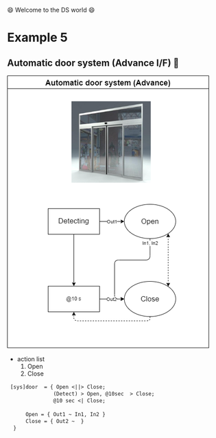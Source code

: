 :smile: Welcome to the DS world  :smile:
# Example 5

## Automatic door system (Advance I/F) :door:


 ![AAA](./png/ex5.dio.png)
 
  - action list 
    1. Open
    2. Close

```
 [sys]door  = { Open <||> Close;
               (Detect) > Open, @10sec  > Close;
               @10 sec <| Close;

      Open = { Out1 ~ In1, In2 }
      Close = { Out2 ~  }
  }
```
